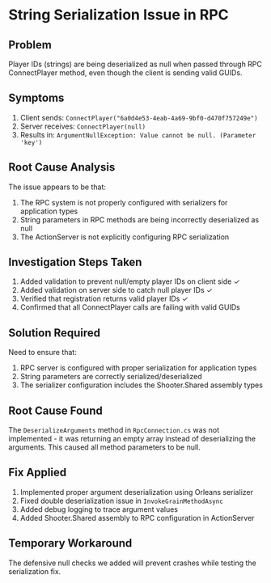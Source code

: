 # String Serialization Issue in RPC

## Problem
Player IDs (strings) are being deserialized as null when passed through RPC ConnectPlayer method, even though the client is sending valid GUIDs.

## Symptoms
1. Client sends: `ConnectPlayer("6a0d4e53-4eab-4a69-9bf0-d470f757249e")`
2. Server receives: `ConnectPlayer(null)`
3. Results in: `ArgumentNullException: Value cannot be null. (Parameter 'key')`

## Root Cause Analysis
The issue appears to be that:
1. The RPC system is not properly configured with serializers for application types
2. String parameters in RPC methods are being incorrectly deserialized as null
3. The ActionServer is not explicitly configuring RPC serialization

## Investigation Steps Taken
1. Added validation to prevent null/empty player IDs on client side ✓
2. Added validation on server side to catch null player IDs ✓
3. Verified that registration returns valid player IDs ✓
4. Confirmed that all ConnectPlayer calls are failing with valid GUIDs

## Solution Required
Need to ensure that:
1. RPC server is configured with proper serialization for application types
2. String parameters are correctly serialized/deserialized
3. The serializer configuration includes the Shooter.Shared assembly types

## Root Cause Found
The `DeserializeArguments` method in `RpcConnection.cs` was not implemented - it was returning an empty array instead of deserializing the arguments. This caused all method parameters to be null.

## Fix Applied
1. Implemented proper argument deserialization using Orleans serializer
2. Fixed double deserialization issue in `InvokeGrainMethodAsync`
3. Added debug logging to trace argument values
4. Added Shooter.Shared assembly to RPC configuration in ActionServer

## Temporary Workaround
The defensive null checks we added will prevent crashes while testing the serialization fix.